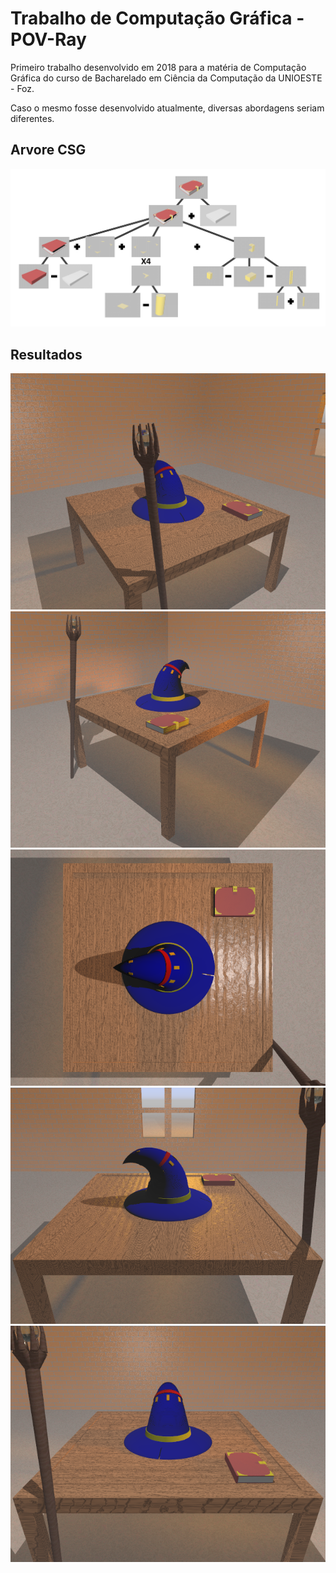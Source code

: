 # Trabalho de Computação Gráfica - POV-Ray
Primeiro trabalho desenvolvido em 2018 para a matéria de Computação Gráfica do curso de Bacharelado em Ciência da Computação da UNIOESTE - Foz.

Caso o mesmo fosse desenvolvido atualmente, diversas abordagens seriam diferentes.

## Arvore CSG
![](./Images/tree/ArvoreLivroCSG.png)

## Resultados
![](./Images/result/01.png)
![](./Images/result/02.png)
![](./Images/result/03.png)
![](./Images/result/04.png)
![](./Images/result/05.png)
